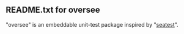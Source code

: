 README.txt for oversee
----------------------

"oversee" is an embeddable unit-test package inspired by "[seatest](https://github.com/keithn/seatest)".
